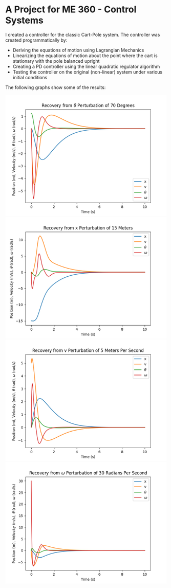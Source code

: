 # A Project for ME 360 - Control Systems
I created a controller for the classic Cart-Pole system.
The controller was created programmatically by:
- Deriving the equations of motion using Lagrangian Mechanics
- Linearizing the equations of motion about the point where the cart is stationary with the pole balanced upright
- Creating a PD controller using the linear quadratic regulator algorithm
- Testing the controller on the original (non-linear) system under various initial conditions

The following graphs show some of the results:

![Theta Perturbation](/mini_project/theta_perturbation.png)  
![x Perturbation](/mini_project/x_perturbation.png)  
![v Perturbation](/mini_project/v_perturbation.png)  
![Omega Perturbation](/mini_project/omega_perturbation.png)  
